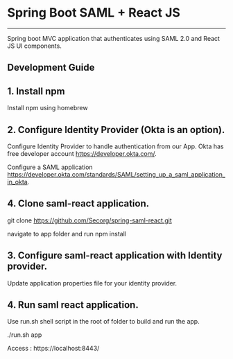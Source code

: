 
# Spring Boot SAML + React JS
----
Spring boot MVC application that authenticates using SAML 2.0 and React JS UI components.
## Development Guide
## 1. Install npm
Install npm using homebrew
## 2. Configure Identity Provider (Okta is an option).
Configure Identity Provider to handle authentication from our App.
Okta has free developer account https://developer.okta.com/.

Configure a SAML application https://developer.okta.com/standards/SAML/setting_up_a_saml_application_in_okta.

## 4. Clone saml-react application.
git clone https://github.com/Secorg/spring-saml-react.git

navigate to app folder and run npm install

## 3. Configure saml-react application with Identity provider.
Update application properties file for your identity provider.

## 4. Run saml react application.
Use run.sh shell script in the root of folder to build and run the app.

./run.sh app

Access : https://localhost:8443/

